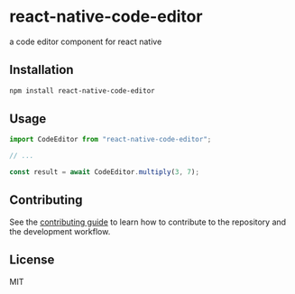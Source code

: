 # react-native-code-editor

a code editor component for react native

## Installation

```sh
npm install react-native-code-editor
```

## Usage

```js
import CodeEditor from "react-native-code-editor";

// ...

const result = await CodeEditor.multiply(3, 7);
```

## Contributing

See the [contributing guide](CONTRIBUTING.md) to learn how to contribute to the repository and the development workflow.

## License

MIT
